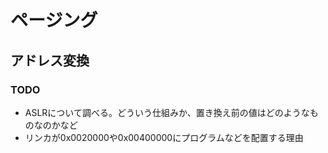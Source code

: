 # ページング

## アドレス変換

### TODO

- ASLRについて調べる。どういう仕組みか、置き換え前の値はどのようなものなのかなど
- リンカが0x0020000や0x00400000にプログラムなどを配置する理由
